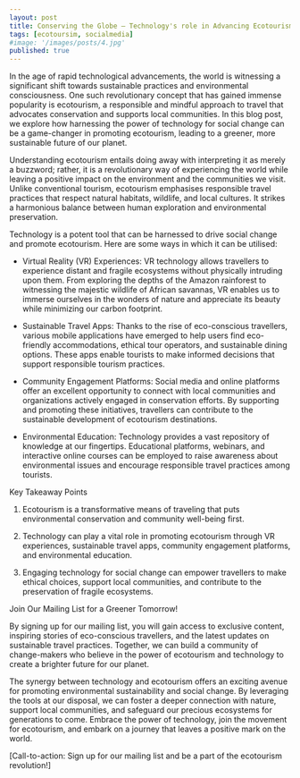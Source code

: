 ```yaml
---
layout: post
title: Conserving the Globe — Technology's role in Advancing Ecotourism
tags: [ecotoursim, socialmedia]
#image: '/images/posts/4.jpg'
published: true
---
```

In the age of rapid technological advancements, the world is witnessing a significant shift towards sustainable practices and environmental consciousness. One such revolutionary concept that has gained immense popularity is ecotourism, a responsible and mindful approach to travel that advocates conservation and supports local communities. In this blog post, we explore how harnessing the power of technology for social change can be a game-changer in promoting ecotourism, leading to a greener, more sustainable future of our planet.

Understanding ecotourism entails doing away with interpreting it as merely a buzzword; rather, it is a revolutionary way of experiencing the world while leaving a positive impact on the environment and the communities we visit. Unlike conventional tourism, ecotourism emphasises responsible travel practices that respect natural habitats, wildlife, and local cultures. It strikes a harmonious balance between human exploration and environmental preservation.

Technology is a potent tool that can be harnessed to drive social change and promote ecotourism. Here are some ways in which it can be utilised:

- Virtual Reality (VR) Experiences: VR technology allows travellers to experience distant and fragile ecosystems without physically intruding upon them. From exploring the depths of the Amazon rainforest to witnessing the majestic wildlife of African savannas, VR enables us to immerse ourselves in the wonders of nature and appreciate its beauty while minimizing our carbon footprint.

- Sustainable Travel Apps: Thanks to the rise of eco-conscious travellers, various mobile applications have emerged to help users find eco-friendly accommodations, ethical tour operators, and sustainable dining options. These apps enable tourists to make informed decisions that support responsible tourism practices.

- Community Engagement Platforms: Social media and online platforms offer an excellent opportunity to connect with local communities and organizations actively engaged in conservation efforts. By supporting and promoting these initiatives, travellers can contribute to the sustainable development of ecotourism destinations.

- Environmental Education: Technology provides a vast repository of knowledge at our fingertips. Educational platforms, webinars, and interactive online courses can be employed to raise awareness about environmental issues and encourage responsible travel practices among tourists.

Key Takeaway Points

1. Ecotourism is a transformative means of traveling that puts environmental conservation and community well-being first.

2. Technology can play a vital role in promoting ecotourism through VR experiences, sustainable travel apps, community engagement platforms, and environmental education.

3. Engaging technology for social change can empower travellers to make ethical choices, support local communities, and contribute to the preservation of fragile ecosystems.

Join Our Mailing List for a Greener Tomorrow!

By signing up for our mailing list, you will gain access to exclusive content, inspiring stories of eco-conscious travellers, and the latest updates on sustainable travel practices. Together, we can build a community of change-makers who believe in the power of ecotourism and technology to create a brighter future for our planet.

The synergy between technology and ecotourism offers an exciting avenue for promoting environmental sustainability and social change. By leveraging the tools at our disposal, we can foster a deeper connection with nature, support local communities, and safeguard our precious ecosystems for generations to come. Embrace the power of technology, join the movement for ecotourism, and embark on a journey that leaves a positive mark on the world.

[Call-to-action: Sign up for our mailing list and be a part of the ecotourism revolution!]